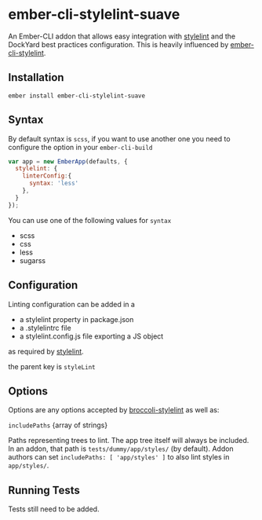 
# ember-cli-stylelint-suave

An Ember-CLI addon that allows easy integration with [stylelint](http://stylelint.io/) and the DockYard best practices configuration.
This is heavily influenced by [ember-cli-stylelint](https://raw.githubusercontent.com/billybonks/ember-cli-stylelint).

## Installation

`ember install ember-cli-stylelint-suave`

## Syntax
By default syntax is `scss`, if you want to use another one you need to configure the option in your `ember-cli-build`

```javascript
var app = new EmberApp(defaults, {
  stylelint: {
    linterConfig:{
      syntax: 'less'
    },
  }
});
```

You can use one of the following values for `syntax`
- scss
- css
- less
- sugarss

## Configuration

Linting configuration can be added in a

* a stylelint property in package.json
* a .stylelintrc file
* a stylelint.config.js file exporting a JS object

as required by [stylelint](http://stylelint.io/user-guide/configuration/).

the parent key is `styleLint`

## Options

Options are any options accepted by [broccoli-stylelint](https://github.com/billybonks/broccoli-stylelint) as well as:

`includePaths` {array of strings}

Paths representing trees to lint. The app tree itself will always be included.
In an addon, that path is `tests/dummy/app/styles/` (by default). Addon authors
can set `includePaths: [ 'app/styles' ]` to also lint styles in `app/styles/`.

## Running Tests

Tests still need to be added.

